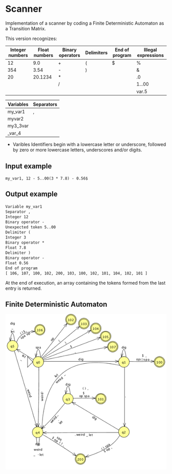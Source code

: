 # Scanner
Implementation of a scanner by coding a Finite Deterministic Automaton as a Transition Matrix.

This version recognizes:

Integer numbers | Float numbers   | Binary operators | Delimiters | End of program | Illegal expressions
--------------- | --------------- | ---------------- | ---------- | -------------- | --------------
 12             | 9.0             | +                | (          | $              | %
 354            | 3.54            | -                | )          |                | &
 20             | 20.1234         | *                |            |                | .0
                |                 | /                |            |                | 1...00
                |                 |                  |            |                | var.5

Variables | Separators |
--------- | ---------- |
my_var1   | ,          |
myvar2    |            |
my3_3var  |            |
\_var_4   |            |

- Varibles
Identifiers begin with a lowercase letter or underscore, followed by zero or more lowercase letters, underscores and/or digits.

## Input example
```
my_var1, 12 - 5..00(3 * 7.8) - 0.56$
```

## Output example
```
Variable my_var1
Separator ,
Integer 12
Binary operator -
Unexpected token 5..00
Delimiter (
Integer 3
Binary operator *
Float 7.8
Delimiter )
Binary operator -
Float 0.56
End of program
[ 106, 107, 100, 102, 200, 103, 100, 102, 101, 104, 102, 101 ]
```

At the end of execution, an array containing the tokens formed from the last entry is returned.

## Finite Deterministic Automaton
![Finite Deterministc Automato](/img/fda.png)
